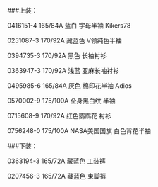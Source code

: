 ###上装：

0416151-4 165/84A 蓝白 字母半袖 Kikers78

0251087-3 170/92A 藏蓝色 V领纯色半袖

0394735-3 170/92A 黑色 长袖衬衫

0363947-3 170/92A 浅蓝 亚麻长袖衬衫

0495985-6 165/84A 灰色 棉印花半袖 Adios

0570002-9 175/100A 全身黑白纹 半袖

0715608-9 170/92A 红色鹦鹉花 衬衫

0756248-0 175/100A NASA美国国旗 白色背花半袖


###下装：

0363194-3 165/72A 藏蓝色 工装裤

0207456-3 165/72A 藏蓝色 束脚裤
